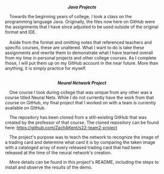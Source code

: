 <p align=center><b><i>Java Projects</i></b></p>
&emsp;Towards the beginning years of college, I took a class on the programming language Java.
Originally, the files now here on GitHub were the assignments that I have since adjusted to be
used outside of the original format and IDE.
<br><br>
&emsp;Aside from the format and omitting notes that referenced teachers and specific courses,
these are unaltered. What I want to do is take these assignments and rewrite them to demonstrate
what I have learned overall from my time in personal projects and other college courses. As I
complete those, I will put them up on my GitHub account in the near future. More than anything,
it is simply practice for myself.
<br><br>

<p align=center><b><i>Neural Network Project</i></b></p>
&emsp;One course I took during college that was unique from any other was a course titled
Neural Nets. While I do not currently have the work from that course on GitHub, my final
project that I worked on with a team is currently available on GitHub.

&emsp;The repository has been cloned from a still-existing GitHub that was created by the professor
of that course. The cloned repository can be found here: https://github.com/ZachAKent/s22-team2-project

&emsp;The project's purpose was to teach the network to recognize the image of a trading card and
determine what card it is by comparing the taken image with a cataloged array of every released
trading card that had been released at the time of the neural network's creation.

&emsp;More details can be found in this project's README, including the steps to install and
observe the results of the demo.
